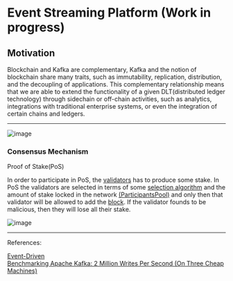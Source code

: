 # Event Streaming Platform (Work in progress)

## Motivation

Blockchain and Kafka are complementary, Kafka and the notion of blockchain share many traits, such as immutability, replication, distribution, and the decoupling of applications. This complementary relationship means that we are able to extend the functionality of a given DLT(distributed ledger technology) through sidechain or off-chain activities, such as analytics, integrations with traditional enterprise systems, or even the integration of certain chains and ledgers. 
 
<hr>


![image](https://user-images.githubusercontent.com/76512851/205594178-5de3849d-9e34-4920-ba2b-4e2326469168.png)


### Consensus Mechanism

Proof of Stake(PoS)

In order to participate in PoS, the [validators](https://github.com/gcp-development/event-streaming-platform/blob/main/basic-blockchain/src/main/java/org/blockchain/Validator.java) has to produce some stake. In PoS the validators are selected in terms of some [selection algorithm](https://github.com/gcp-development/event-streaming-platform/blob/main/basic-blockchain/src/main/java/org/blockchain/ParticipantsPool.java#L53) and the amount of stake locked in the network [(ParticipantsPool)](https://github.com/gcp-development/event-streaming-platform/blob/main/basic-blockchain/src/main/java/org/blockchain/ParticipantsPool.java) and only then that validator will be allowed to add the [block](https://github.com/gcp-development/event-streaming-platform/blob/main/basic-blockchain/src/main/java/org/blockchain/Block.java). If the validator founds to be malicious, then they will lose all their stake.


![image](https://user-images.githubusercontent.com/76512851/206745228-ea99a130-ece3-4217-ac22-b7a0e1bc7798.png)


<hr>
References:<br>

[Event-Driven](https://martinfowler.com/articles/201701-event-driven.html)<br>
[Benchmarking Apache Kafka: 2 Million Writes Per Second (On Three Cheap Machines)](https://engineering.linkedin.com/kafka/benchmarking-apache-kafka-2-million-writes-second-three-cheap-machines)<br>
